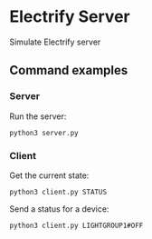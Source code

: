 # Electrify Server

Simulate Electrify server

## Command examples

### Server

Run the server:

```
python3 server.py
```

### Client

Get the current state:

```
python3 client.py STATUS
```

Send a status for a device:

```
python3 client.py LIGHTGROUP1#OFF
```